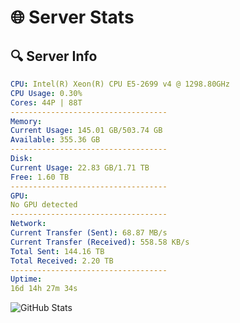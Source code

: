 # 🌐 Server Stats
## 🔍 Server Info
```yaml
CPU: Intel(R) Xeon(R) CPU E5-2699 v4 @ 1298.80GHz
CPU Usage: 0.30%
Cores: 44P | 88T
-----------------------------------
Memory:
Current Usage: 145.01 GB/503.74 GB
Available: 355.36 GB
-----------------------------------
Disk:
Current Usage: 22.83 GB/1.71 TB
Free: 1.60 TB
-----------------------------------
GPU:
No GPU detected
-----------------------------------
Network:
Current Transfer (Sent): 68.87 MB/s
Current Transfer (Received): 558.58 KB/s
Total Sent: 144.16 TB
Total Received: 2.20 TB
-----------------------------------
Uptime:
16d 14h 27m 34s
```
![GitHub Stats](https://img.shields.io/badge/Updated-2025-02-24_13:10:52-blue)